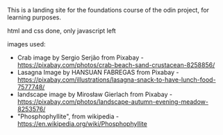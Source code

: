 This is a landing site for the foundations course of the odin project, for learning purposes.

html and css done, only javascript left

images used: 
- Crab image by Sergio Serjão from Pixabay - https://pixabay.com/photos/crab-beach-sand-crustacean-8258856/
- Lasagna Image by HANSUAN FABREGAS from Pixabay - https://pixabay.com/illustrations/lasagna-snack-to-have-lunch-food-7577748/
- landscape image by Mirosław Gierlach from Pixabay - https://pixabay.com/photos/landscape-autumn-evening-meadow-8253576/
- "Phosphophyllite", from wikipedia - https://en.wikipedia.org/wiki/Phosphophyllite